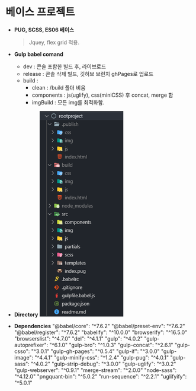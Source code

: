# 베이스 프로젝트
- **PUG, SCSS, ES06 베이스**
	> Jquey, flex grid 적용.
	

- **Gulp babel comand**
	- dev : 콘솔 포함한 빌드 후, 라이브로드
	- release : 콘솔 삭제 빌드, 깃허브 브런치 ghPages로 업로드
	- build : 
		- clean : /build 폴더 비움 
		- components : js(uglify), css(miniCSS) 후 concat, merge 함
		- imgBuild :  모든 img를 최적화함.
		

- **Directory**
	![enter image description here](https://github.com/blowROCK/rootproject/blob/master/dir.png?raw=true)


- **Dependencies**
	"@babel/core": "^7.6.2"
    "@babel/preset-env": "^7.6.2"
    "@babel/register": "^7.6.2"
    "babelify": "^10.0.0"
    "browserify": "^16.5.0"
    "browserslist": "^4.7.0"
    "del": "^4.1.1"
    "gulp": "^4.0.2"
    "gulp-autoprefixer": "^6.1.0"
    "gulp-bro": "^1.0.3"
    "gulp-concat": "^2.6.1"
    "gulp-csso": "^3.0.1"
    "gulp-gh-pages": "^0.5.4"
    "gulp-if": "^3.0.0"
    "gulp-image": "^4.4.1"
    "gulp-minify-css": "^1.2.4"
    "gulp-pug": "^4.0.1"
    "gulp-sass": "^4.0.2"
    "gulp-strip-debug": "^3.0.0"
    "gulp-uglify": "^3.0.2"
    "gulp-webserver": "^0.9.1"
    "merge-stream": "^2.0.0"
    "node-sass": "^4.12.0"
    "pngquant-bin": "^5.0.2"
    "run-sequence": "^2.2.1"
    "uglifyify": "^5.0.1"